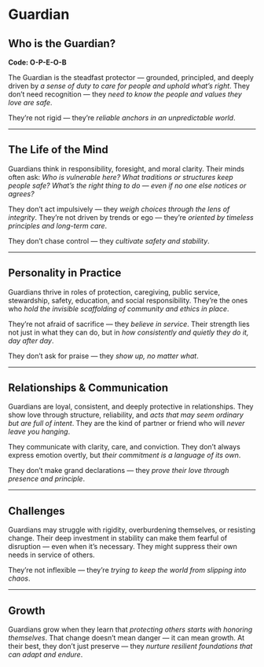 # Guardian
## Who is the Guardian?
**Code: O-P-E-O-B**

The Guardian is the steadfast protector — grounded, principled, and deeply driven by *a sense of duty to care for people and uphold what’s right*. They don’t need recognition — they *need to know the people and values they love are safe*.

They’re not rigid — they’re *reliable anchors in an unpredictable world*.

---

## The Life of the Mind

Guardians think in responsibility, foresight, and moral clarity. Their minds often ask: *Who is vulnerable here? What traditions or structures keep people safe? What’s the right thing to do — even if no one else notices or agrees?*

They don’t act impulsively — they *weigh choices through the lens of integrity*. They’re not driven by trends or ego — they’re *oriented by timeless principles and long-term care*.

They don’t chase control — they *cultivate safety and stability*.

---

## Personality in Practice

Guardians thrive in roles of protection, caregiving, public service, stewardship, safety, education, and social responsibility. They’re the ones who *hold the invisible scaffolding of community and ethics in place*.

They’re not afraid of sacrifice — they *believe in service*. Their strength lies not just in what they can do, but in *how consistently and quietly they do it, day after day*.

They don’t ask for praise — they *show up, no matter what*.

---

## Relationships & Communication

Guardians are loyal, consistent, and deeply protective in relationships. They show love through structure, reliability, and *acts that may seem ordinary but are full of intent*. They are the kind of partner or friend who will *never leave you hanging*.

They communicate with clarity, care, and conviction. They don’t always express emotion overtly, but *their commitment is a language of its own*.

They don’t make grand declarations — they *prove their love through presence and principle*.

---

## Challenges

Guardians may struggle with rigidity, overburdening themselves, or resisting change. Their deep investment in stability can make them fearful of disruption — even when it’s necessary. They might suppress their own needs in service of others.

They’re not inflexible — they’re *trying to keep the world from slipping into chaos*.

---

## Growth

Guardians grow when they learn that *protecting others starts with honoring themselves*. That change doesn’t mean danger — it can mean growth. At their best, they don’t just preserve — they *nurture resilient foundations that can adapt and endure*.
